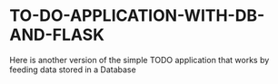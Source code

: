 # TO-DO-APPLICATION-WITH-DB-AND-FLASK
Here is another version of the simple TODO application that works by feeding data stored in a Database
